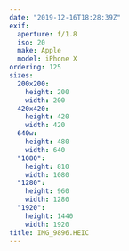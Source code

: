 ```yaml
---
date: "2019-12-16T18:28:39Z"
exif:
  aperture: f/1.8
  iso: 20
  make: Apple
  model: iPhone X
ordering: 125
sizes:
  200x200:
    height: 200
    width: 200
  420x420:
    height: 420
    width: 420
  640w:
    height: 480
    width: 640
  "1080":
    height: 810
    width: 1080
  "1280":
    height: 960
    width: 1280
  "1920":
    height: 1440
    width: 1920
title: IMG_9896.HEIC
---
```

